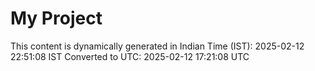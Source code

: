 # My Project

This content is dynamically generated in Indian Time (IST): 2025-02-12 22:51:08 IST
Converted to UTC: 2025-02-12 17:21:08 UTC
